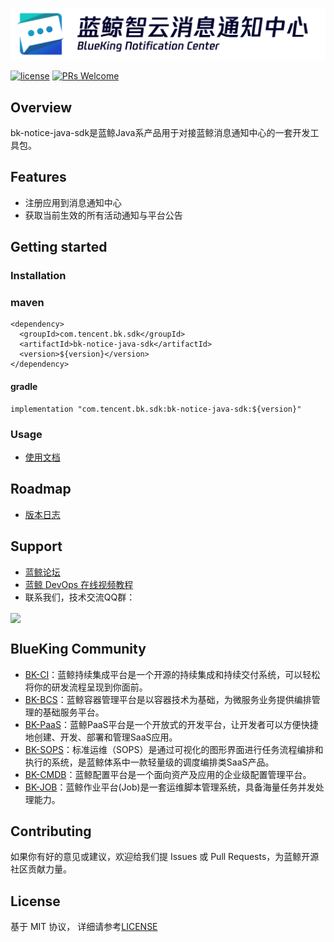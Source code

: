 ![logo.png](docs/resources/img/logo.png)

[![license](https://img.shields.io/badge/license-MIT-brightgreen.svg?style=flat)](https://github.com/TencentBlueKing/bk-notice-java-sdk/blob/master/LICENSE.txt)
[![PRs Welcome](https://img.shields.io/badge/PRs-welcome-brightgreen.svg)](https://github.com/TencentBlueKing/bk-notice-java-sdk/pulls)

## Overview

bk-notice-java-sdk是蓝鲸Java系产品用于对接蓝鲸消息通知中心的一套开发工具包。  

## Features

- 注册应用到消息通知中心
- 获取当前生效的所有活动通知与平台公告

## Getting started

### Installation

### maven
```
<dependency>
  <groupId>com.tencent.bk.sdk</groupId>
  <artifactId>bk-notice-java-sdk</artifactId>
  <version>${version}</version>
</dependency>
```

#### gradle
```
implementation "com.tencent.bk.sdk:bk-notice-java-sdk:${version}"
```

### Usage

- [使用文档](docs/usage.md)

## Roadmap

- [版本日志](release.md)

## Support

- [蓝鲸论坛](https://bk.tencent.com/s-mart/community)
- [蓝鲸 DevOps 在线视频教程](https://bk.tencent.com/s-mart/video/)
- 联系我们，技术交流QQ群：

<img src="https://github.com/Tencent/bk-PaaS/raw/master/docs/resource/img/bk_qq_group.png" width="250" hegiht="250" align=center />


## BlueKing Community

- [BK-CI](https://github.com/Tencent/bk-ci)：蓝鲸持续集成平台是一个开源的持续集成和持续交付系统，可以轻松将你的研发流程呈现到你面前。
- [BK-BCS](https://github.com/Tencent/bk-bcs)：蓝鲸容器管理平台是以容器技术为基础，为微服务业务提供编排管理的基础服务平台。
- [BK-PaaS](https://github.com/Tencent/bk-PaaS)：蓝鲸PaaS平台是一个开放式的开发平台，让开发者可以方便快捷地创建、开发、部署和管理SaaS应用。
- [BK-SOPS](https://github.com/Tencent/bk-sops)：标准运维（SOPS）是通过可视化的图形界面进行任务流程编排和执行的系统，是蓝鲸体系中一款轻量级的调度编排类SaaS产品。
- [BK-CMDB](https://github.com/Tencent/bk-cmdb)：蓝鲸配置平台是一个面向资产及应用的企业级配置管理平台。
- [BK-JOB](https://github.com/Tencent/bk-job)：蓝鲸作业平台(Job)是一套运维脚本管理系统，具备海量任务并发处理能力。

## Contributing

如果你有好的意见或建议，欢迎给我们提 Issues 或 Pull Requests，为蓝鲸开源社区贡献力量。

## License

基于 MIT 协议， 详细请参考[LICENSE](LICENSE.txt)
